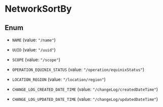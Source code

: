 

# NetworkSortBy

## Enum


* `NAME` (value: `"/name"`)

* `UUID` (value: `"/uuid"`)

* `SCOPE` (value: `"/scope"`)

* `OPERATION_EQUINIX_STATUS` (value: `"/operation/equinixStatus"`)

* `LOCATION_REGION` (value: `"/location/region"`)

* `CHANGE_LOG_CREATED_DATE_TIME` (value: `"/changeLog/createdDateTime"`)

* `CHANGE_LOG_UPDATED_DATE_TIME` (value: `"/changeLog/updatedDateTime"`)



